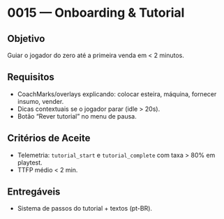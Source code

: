 # 0015 — Onboarding & Tutorial

## Objetivo
Guiar o jogador do zero até a primeira venda em < 2 minutos.

## Requisitos
- CoachMarks/overlays explicando: colocar esteira, máquina, fornecer insumo, vender.
- Dicas contextuais se o jogador parar (idle > 20s).
- Botão “Rever tutorial” no menu de pausa.

## Critérios de Aceite
- Telemetria: `tutorial_start` e `tutorial_complete` com taxa > 80% em playtest.
- TTFP médio < 2 min.

## Entregáveis
- Sistema de passos do tutorial + textos (pt-BR).
